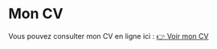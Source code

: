 # Mon CV

Vous pouvez consulter mon CV en ligne ici : [👉 Voir mon CV](https://anthosaxe.github.io/cv_)
